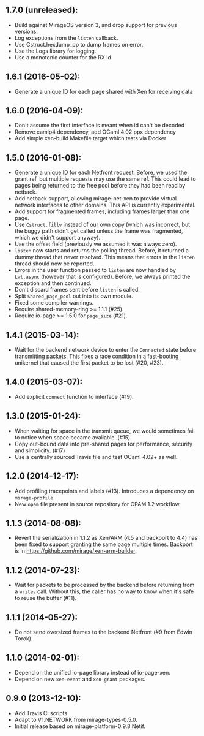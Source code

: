 ## 1.7.0 (unreleased):

* Build against MirageOS version 3, and drop support for previous versions.
* Log exceptions from the `listen` callback.
* Use Cstruct.hexdump_pp to dump frames on error.
* Use the Logs library for logging.
* Use a monotonic counter for the RX id.

## 1.6.1 (2016-05-02):

* Generate a unique ID for each page shared with Xen for receiving data

## 1.6.0 (2016-04-09):

* Don't assume the first interface is meant when id can't be decoded
* Remove camlp4 dependency, add OCaml 4.02.ppx dependency
* Add simple xen-build Makefile target which tests via Docker

## 1.5.0 (2016-01-08):

* Generate a unique ID for each Netfront request. Before, we used
  the grant ref, but multiple requests may use the same ref. This could
  lead to pages being returned to the free pool before they had been
  read by netback.
* Add netback support, allowing mirage-net-xen to provide virtual
  network interfaces to other domains. This API is currently
  experimental.
* Add support for fragmented frames, including frames larger than one
  page.
* Use `Cstruct.fillv` instead of our own copy (which was incorrect, but
  the buggy path didn't get called unless the frame was fragmented,
  which we didn't support anyway).
* Use the offset field (previously we assumed it was always zero).
* `listen` now starts and returns the polling thread. Before, it
  returned a dummy thread that never resolved. This means that errors in
  the `listen` thread should now be reported.
* Errors in the user function passed to `listen` are now handled by
  `Lwt.async` (however that is configured). Before, we always printed
  the exception and then continued.
* Don't discard frames sent before `listen` is called.
* Split `Shared_page_pool` out into its own module.
* Fixed some compiler warnings.
* Require shared-memory-ring >= 1.1.1 (#25).
* Require io-page >= 1.5.0 for `page_size` (#21).

## 1.4.1 (2015-03-14):
* Wait for the backend network device to enter the `Connected` state
  before transmitting packets.  This fixes a race condition in a
  fast-booting unikernel that caused the first packet to be lost (#20, #23).

## 1.4.0 (2015-03-07):
* Add explicit `connect` function to interface (#19).

## 1.3.0 (2015-01-24):
* When waiting for space in the transmit queue, we would sometimes fail
  to notice when space became available. (#15)
* Copy out-bound data into pre-shared pages for performance, security
  and simplicity. (#17)
* Use a centrally sourced Travis file and test OCaml 4.02+ as well.

## 1.2.0 (2014-12-17):
* Add profiling tracepoints and labels (#13).
  Introduces a dependency on `mirage-profile`.
* New `opam` file present in source repository for OPAM 1.2 workflow.

## 1.1.3 (2014-08-08):
* Revert the serialization in 1.1.2 as Xen/ARM (4.5 and backport to 4.4)
  has been fixed to support granting the same page multiple times.
  Backport is in https://github.com/mirage/xen-arm-builder.

## 1.1.2 (2014-07-23):
* Wait for packets to be processed by the backend before returning from
  a `writev` call. Without this, the caller has no way to know when
  it's safe to reuse the buffer (#11).

## 1.1.1 (2014-05-27):
* Do not send oversized frames to the backend Netfront (#9 from Edwin Torok).

## 1.1.0 (2014-02-01):
* Depend on the unified io-page library instead of io-page-xen.
* Depend on new `xen-event` and `xen-grant` packages.

## 0.9.0 (2013-12-10):
* Add Travis CI scripts.
* Adapt to V1.NETWORK from mirage-types-0.5.0.
* Initial release based on mirage-platform-0.9.8 Netif.

